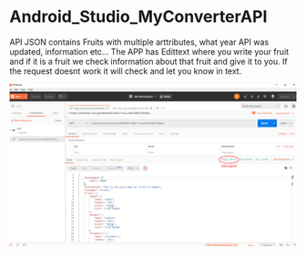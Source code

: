 # Android_Studio_MyConverterAPI

API JSON contains Fruits with multiple arttributes, what year API was updated, information etc... 
The APP has Edittext where you write your fruit and if it is a fruit we check information about that fruit and give it to you. If the request doesnt work it will check and let you know in text. 

![](images/myconverterapipostman.png)
